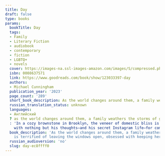 ```yaml
---
title: Day
draft: false
type: books
params:
  bookTitle: Day
  tags:
  - Family
  - Literary Fiction
  - audiobook
  - contemporary
  - fiction
  - LGBTQ+
  - novels
  cover: https://images-na.ssl-images-amazon.com/images/S/compressed.photo.goodreads.com/books/1685348830i/123033397.jpg
  isbn: 0008637571
  link: https://www.goodreads.com/book/show/123033397-day
  authors:
  - Michael Cunningham
  publication_year: '2023'
  page_count: '289'
  short_book_description: As the world changes around them, a family weathers the storms of growing up, growing older, falling in and out of love, losing the things that are most precious—and learning to go on—from the...
  russian_translation_status: unknown
  languages:
  - Английский
  ? as the world changes around them, a family weathers the storms of growing up, growing older, falling in and out of love, losing the things that are most precious—and learning to go on—from the pulitzer prize–winning author of the hoursapril 5, 2019
  : 'In a cozy brownstone in Brooklyn, the veneer of domestic bliss is beginning to crack. Dan and Isabel, troubled husband and wife, are both a little bit in love with Isabel’s younger brother, Robbie. Robbie, wayward soul of the family, who still lives in the attic loft; Robbie, who, trying to get over his most recent boyfriend, has created a glamorous avatar online; Robbie, who now has to move out of the house—and whose departure threatens to break the family apart. Meanwhile Nathan, age ten, is taking his first uncertain steps toward independence, while Violet, five, does her best not to notice the growing rift between her parents.April 5, 2020: As the world goes into lockdown, the brownstone is feeling more like a prison. Violet is terrified of leaving the windows open, obsessed with keeping her family safe, while Nathan attempts to skirt her rules. Isabel and Dan communicate mostly in veiled jabs and frustrated sighs. And beloved Robbie is stranded in Iceland, alone in a mountain cabin
    with nothing but his thoughts—and his secret Instagram life—for company.April 5, 2021: Emerging from the worst of the crisis, the family reckons with a new, very different reality—with what they’ve learned, what they’ve lost, and how they might go on.From the brilliant mind of Pulitzer Prize winner Michael Cunningham, Day is a searing, exquisitely crafted meditation on love and loss and the struggles and limitations of family life—how to live together and apart.'
  book_description: 'As the world changes around them, a family weathers the storms of growing up, growing older, falling in and out of love, losing the things that are most precious—and learning to go on—from the Pulitzer Prize–winning author of The HoursApril 5, 2019 : In a cozy brownstone in Brooklyn, the veneer of domestic bliss is beginning to crack. Dan and Isabel, troubled husband and wife, are both a little bit in love with Isabel’s younger brother, Robbie. Robbie, wayward soul of the family, who still lives in the attic loft; Robbie, who, trying to get over his most recent boyfriend, has created a glamorous avatar online; Robbie, who now has to move out of the house—and whose departure threatens to break the family apart. Meanwhile Nathan, age ten, is taking his first uncertain steps toward independence, while Violet, five, does her best not to notice the growing rift between her parents.April 5, 2020: As the world goes into lockdown, the brownstone is feeling more like a prison. Violet
    is terrified of leaving the windows open, obsessed with keeping her family safe, while Nathan attempts to skirt her rules. Isabel and Dan communicate mostly in veiled jabs and frustrated sighs. And beloved Robbie is stranded in Iceland, alone in a mountain cabin with nothing but his thoughts—and his secret Instagram life—for company.April 5, 2021: Emerging from the worst of the crisis, the family reckons with a new, very different reality—with what they’ve learned, what they’ve lost, and how they might go on.From the brilliant mind of Pulitzer Prize winner Michael Cunningham, Day is a searing, exquisitely crafted meditation on love and loss and the struggles and limitations of family life—how to live together and apart.'
  russian_audioversion: 'no'
  slug: day-ec8ffff0
---
```

